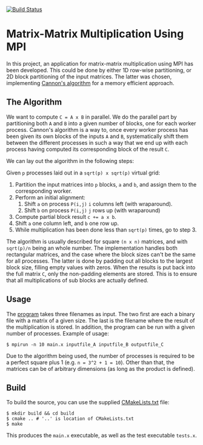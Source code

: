 [![Build Status](https://travis-ci.org/bsamseth/inf3380.svg?branch=master)](https://travis-ci.org/bsamseth/inf3380)
# Matrix-Matrix Multiplication Using MPI

In this project, an application for matrix-matrix multiplication using MPI has
been developed. This could be done by either 1D row-wise partitioning, or 2D block
partitioning of the input matrices. The latter was chosen, implementing
[Cannon's algorithm](http://cseweb.ucsd.edu/classes/fa12/cse260-b/Lectures/Lec13.pdf)
for a memory efficient approach.

## The Algorithm

We want to compute `C = A x B` in parallel. We do the parallel part by partitioning both
`A` and `B` into a given number of blocks, one for each worker process.
Cannon's algorithm is a way to, once every worker process has been given its own blocks
of the inputs `A` and `B`, systematically shift them between the different processes
in such a way that we end up with each process having computed its corresponding
block of the result `C`.

We can lay out the algorithm in the following steps:

Given `p` processes laid out in a `sqrt(p) x sqrt(p)` virtual grid:

1. Partition the input matrices into `p` blocks, `a` and `b`, and assign them to the corresponding worker.
2. Perform an initial alignment:
    1. Shift `a` on process `P(i,j)` `i` columns left (with wraparound).
    2. Shift `b` on process `P(i,j)` `j` rows up (with wraparound)
3. Compute partial block result `c += a x b`.
4. Shift `a` one column left, and `b` one row up.
5. While multiplication has been done less than `sqrt(p)` times, go to step 3.

The algorithm is usually described for square `(n x n)` matrices, and with `sqrt(p)/n`
being an whole number. The implementation handles both rectangular matrices, and
the case where the block sizes can't be the same for all processes. The latter is done
by padding out all blocks to the largest block size, filling empty values with zeros. When
the results is put back into the full matrix `C`, only the non-padding elements
are stored. This is to ensure that all multiplications of sub blocks are actually defined.  


## Usage
The [program](app/main.c) takes three filenames as input. The two first are
each a binary file with a matrix of a given size. The last is the filename where
the result of the multiplication is stored. In addition, the program can be run with a
given number of processes. Example of usage:

```
$ mpirun -n 10 main.x inputfile_A inputfile_B outputfile_C
```

Due to the algorithm being used, the number of processes is required to be a perfect
square plus 1 (e.g. `n = 3^2 + 1 = 10`). Other than that, the matrices can be of arbitrary
dimensions (as long as the product is defined).

## Build

To build the source, you can use the supplied [CMakeLists.txt](CMakeLists.txt) file:

```
$ mkdir build && cd build
$ cmake .. # '..' is location of CMakeLists.txt
$ make
```

This produces the `main.x` executable, as well as the test executable `tests.x`.

